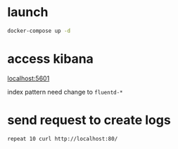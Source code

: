 # launch

```bash
docker-compose up -d
```

# access kibana
[localhost:5601](http://localhost:5601)

index pattern need change to ```fluentd-*```

# send request to create logs

```bash
repeat 10 curl http://localhost:80/
```